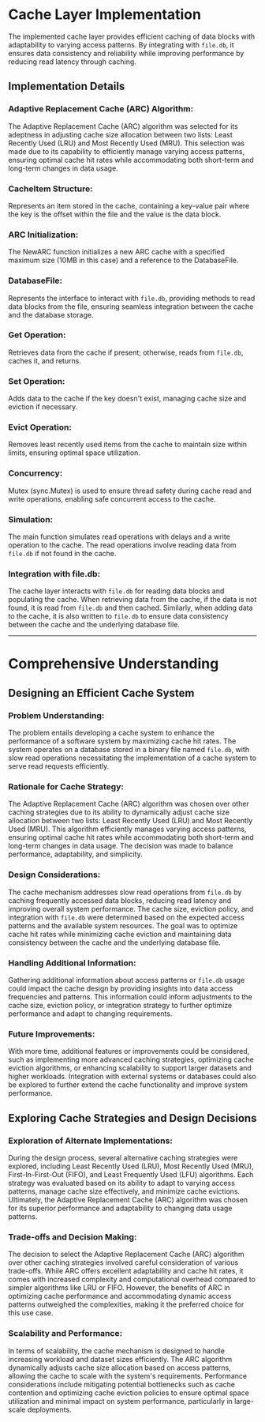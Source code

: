 # Cache Layer Implementation
The implemented cache layer provides efficient caching of data blocks with adaptability to varying access patterns. By integrating with `file.db`, it ensures data consistency and reliability while improving performance by reducing read latency through caching.

## Implementation Details

### Adaptive Replacement Cache (ARC) Algorithm:
The Adaptive Replacement Cache (ARC) algorithm was selected for its adeptness in adjusting cache size allocation between two lists: Least Recently Used (LRU) and Most Recently Used (MRU). This selection was made due to its capability to efficiently manage varying access patterns, ensuring optimal cache hit rates while accommodating both short-term and long-term changes in data usage.

### CacheItem Structure:
Represents an item stored in the cache, containing a key-value pair where the key is the offset within the file and the value is the data block.

### ARC Initialization:
The NewARC function initializes a new ARC cache with a specified maximum size (10MB in this case) and a reference to the DatabaseFile.

### DatabaseFile:
Represents the interface to interact with `file.db`, providing methods to read data blocks from the file, ensuring seamless integration between the cache and the database storage.

### Get Operation:
Retrieves data from the cache if present; otherwise, reads from `file.db`, caches it, and returns.

### Set Operation:
Adds data to the cache if the key doesn't exist, managing cache size and eviction if necessary.

### Evict Operation:
Removes least recently used items from the cache to maintain size within limits, ensuring optimal space utilization.

### Concurrency:
Mutex (sync.Mutex) is used to ensure thread safety during cache read and write operations, enabling safe concurrent access to the cache.

### Simulation:
The main function simulates read operations with delays and a write operation to the cache. The read operations involve reading data from `file.db` if not found in the cache.

### Integration with file.db:
The cache layer interacts with `file.db` for reading data blocks and populating the cache. When retrieving data from the cache, if the data is not found, it is read from `file.db` and then cached. Similarly, when adding data to the cache, it is also written to `file.db` to ensure data consistency between the cache and the underlying database file.

---
# Comprehensive Understanding

## Designing an Efficient Cache System

### Problem Understanding:
The problem entails developing a cache system to enhance the performance of a software system by maximizing cache hit rates. The system operates on a database stored in a binary file named `file.db`, with slow read operations necessitating the implementation of a cache system to serve read requests efficiently.

### Rationale for Cache Strategy:
The Adaptive Replacement Cache (ARC) algorithm was chosen over other caching strategies due to its ability to dynamically adjust cache size allocation between two lists: Least Recently Used (LRU) and Most Recently Used (MRU). This algorithm efficiently manages varying access patterns, ensuring optimal cache hit rates while accommodating both short-term and long-term changes in data usage. The decision was made to balance performance, adaptability, and simplicity.

### Design Considerations:
The cache mechanism addresses slow read operations from `file.db` by caching frequently accessed data blocks, reducing read latency and improving overall system performance. The cache size, eviction policy, and integration with `file.db` were determined based on the expected access patterns and the available system resources. The goal was to optimize cache hit rates while minimizing cache eviction and maintaining data consistency between the cache and the underlying database file.

### Handling Additional Information:
Gathering additional information about access patterns or `file.db` usage could impact the cache design by providing insights into data access frequencies and patterns. This information could inform adjustments to the cache size, eviction policy, or integration strategy to further optimize performance and adapt to changing requirements.

### Future Improvements:
With more time, additional features or improvements could be considered, such as implementing more advanced caching strategies, optimizing cache eviction algorithms, or enhancing scalability to support larger datasets and higher workloads. Integration with external systems or databases could also be explored to further extend the cache functionality and improve system performance.


## Exploring Cache Strategies and Design Decisions

### Exploration of Alternate Implementations:
During the design process, several alternative caching strategies were explored, including Least Recently Used (LRU), Most Recently Used (MRU), First-In-First-Out (FIFO), and Least Frequently Used (LFU) algorithms. Each strategy was evaluated based on its ability to adapt to varying access patterns, manage cache size effectively, and minimize cache evictions. Ultimately, the Adaptive Replacement Cache (ARC) algorithm was chosen for its superior performance and adaptability to changing data usage patterns.

### Trade-offs and Decision Making:
The decision to select the Adaptive Replacement Cache (ARC) algorithm over other caching strategies involved careful consideration of various trade-offs. While ARC offers excellent adaptability and cache hit rates, it comes with increased complexity and computational overhead compared to simpler algorithms like LRU or FIFO. However, the benefits of ARC in optimizing cache performance and accommodating dynamic access patterns outweighed the complexities, making it the preferred choice for this use case.

### Scalability and Performance:
In terms of scalability, the cache mechanism is designed to handle increasing workload and dataset sizes efficiently. The ARC algorithm dynamically adjusts cache size allocation based on access patterns, allowing the cache to scale with the system's requirements. Performance considerations include mitigating potential bottlenecks such as cache contention and optimizing cache eviction policies to ensure optimal space utilization and minimal impact on system performance, particularly in large-scale deployments.
